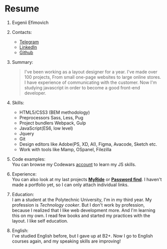 # Resume

1. Evgenii Efimovich
2. Contacts:
    -   [Telegram](t.me/johnneon)
    -   [LinkedIn](https://www.linkedin.com/in/evgenii-efimovich-0793981a3/)
    -   [Github](//github.com/johnneon)
3. Summary: 
    > I've been working as a layout designer for a year. I've made over 100 projects, From small one-page websites 
    to large online stores. I have experience of communicating with the customer. Now I'm studying javascript in order 
    to become a good front-end developer.
    >
4. Skills: 
    - HTML5/CSS3 (BEM methodology)
    - Preprocessors Sass, Less, Pug
    - Project bundlers Webpack, Gulp
    - JavaScript(ES6, low level)
    - Jquery
    - Git
    - Design editors like Adobe(PS, XD, AI), Figma, Avacode, Sketch etc.
    - Work with tools like Mamp, OSpanel, Filezilla
    
5. Code examples: <br>
You can browse my Codewars [account](https://www.codewars.com/users/johnneon) to learn my JS skills.

6. Experience: <br>
You can also look at my last projects [**MyRide**](http://myride.ru/) or [**Password find**](https://www.password-find.com/).
I haven't made a portfolio yet, so I can only attach individual links.

7. Education: <br>
I am a student at the Polytechnic University, I'm in my third year. My profession is *Technology cooker*.
But I don't work by profession, because I realized that I like web development more. And I'm learning this on my own.
I read few books and started my practices with the layout. I like self education.

8. English: <br>
I've studied English before, but I gave up at B2+. Now I go to English courses again, and my speaking 
skills are improving!
